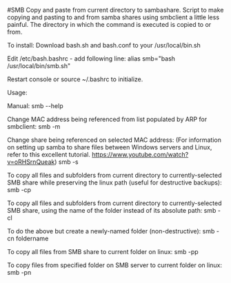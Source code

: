 #SMB Copy and paste from current directory to sambashare.
Script to make copying and pasting to and from samba shares using smbclient a little less painful. The directory in which the command is executed is copied to or from.

To install:
Download bash.sh and bash.conf to your /usr/local/bin.sh

Edit /etc/bash.bashrc - add following line:
alias smb="bash /usr/local/bin/smb.sh"

Restart console or source ~/.bashrc to initialize.

Usage:

Manual:
smb --help

Change MAC address being referenced from list populated by ARP for smbclient:
smb -m

Change share being referenced on selected MAC address:
(For information on setting up samba to share files between Windows servers and Linux, refer to this excellent tutorial. https://www.youtube.com/watch?v=oRHSrnQueak)
smb -s 

To copy all files and subfolders from current directory to currently-selected SMB share while preserving the linux path (useful for destructive backups):
smb -cp

To copy all files and subfolders from current directory to currently-selected SMB share, using the name of the folder instead of its absolute path:
smb -cl

To do the above but create a newly-named folder (non-destructive):
smb -cn foldername

To copy all files from SMB share to current folder on linux:
smb -pp

To copy files from specified folder on SMB server to current folder on linux:
smb -pn
